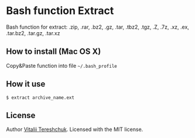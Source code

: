 Bash function Extract
=====================

Bash function for extract: .zip, .rar, .bz2, .gz, .tar, .tbz2, .tgz, .Z, .7z, .xz, .ex, .tar.bz2, .tar.gz, .tar.xz


How to install (Mac OS X)
-------------------------
Copy&Paste function into file `~/.bash_profile`

How it use
----------
    $ extract archive_name.ext

License
-------
Author [Vitalii Tereshchuk](http://dotoca.net). Licensed with the MIT license.
